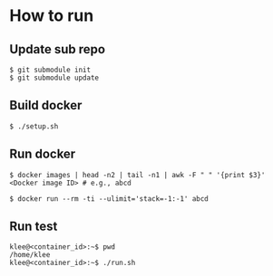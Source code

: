 How to run
==========

## Update sub repo
```
$ git submodule init
$ git submodule update
```

## Build docker
```
$ ./setup.sh
```

## Run docker
```
$ docker images | head -n2 | tail -n1 | awk -F " " '{print $3}'
<Docker image ID> # e.g., abcd

$ docker run --rm -ti --ulimit='stack=-1:-1' abcd
```

## Run test
```
klee@<container_id>:~$ pwd
/home/klee
klee@<container_id>:~$ ./run.sh
```

